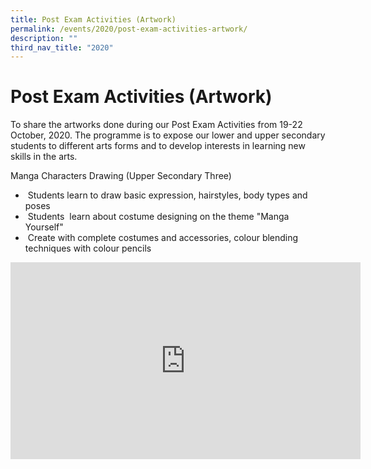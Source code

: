 ```yaml
---
title: Post Exam Activities (Artwork)
permalink: /events/2020/post-exam-activities-artwork/
description: ""
third_nav_title: "2020"
---
```

# **Post Exam Activities (Artwork)**

To share the artworks done during our Post Exam Activities from 19-22 October, 2020. The programme is to expose our lower and upper secondary students to different arts forms and to develop interests in learning new skills in the arts.

Manga Characters Drawing (Upper Secondary Three)

*    Students learn to draw basic expression, hairstyles, body types and poses
*    Students  learn about costume designing on the theme "Manga Yourself"   
*    Create with complete costumes and accessories, colour blending techniques with colour pencils

<iframe width="560" height="315" src="https://www.youtube.com/embed/tV8dXcQ2gNs" title="YouTube video player" frameborder="0" allow="accelerometer; autoplay; clipboard-write; encrypted-media; gyroscope; picture-in-picture" allowfullscreen></iframe>